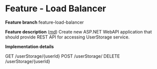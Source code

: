 # Feature - Load Balancer

**Feature branch**
feature-load-balancer

**Feature description** ([md](https://github.com/epam-lab/user-storage-project/blob/version3/features/load-balancer.md))
Create new ASP.NET WebAPI application that should provide REST API for accessing UserStorage service.

**Implementation details**

GET    /userStorage/{userId}
POST   /userStorage/
DELETE /userStorage/{userId}